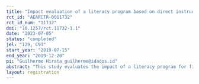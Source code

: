 ```yaml
---
title: "Impact evaluation of a literacy program based on direct instruction and phonics method"
rct_id: "AEARCTR-0011732"
rct_id_num: "11732"
doi: "10.1257/rct.11732-1.1"
date: "2023-07-05"
status: "completed"
jel: "I29, C93"
start_year: "2019-07-15"
end_year: "2019-12-20"
pi: "Guilherme Hirata guilherme@idados.id"
abstract: "This study evaluates the impact of a literacy program for first-grade students. Thirty-two public schools from a state capital in Brazil participate in the evaluation. Half of them was randomly assigned to the treatment group. Schools in the control group kept their standard routines. The program aims to teach students to how to read and write by combining direct instruction with the phonics method. The program provides training for teachers and pedagogical coordinators as well as the teaching materials for method implementation. "
layout: registration
---
```


